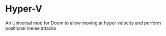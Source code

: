 # Hyper-V
An Universal mod for Doom to allow moving at hyper velocity and perform positional melee attacks
